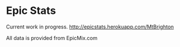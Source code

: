 # Epic Stats


Current work in progress. http://epicstats.herokuapp.com/MtBrighton

All data is provided from EpicMix.com


